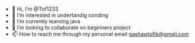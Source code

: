 - 👋 Hi, I’m @Tof1233
- 👀 I’m interested in undertandig conding
- 🌱 I’m currently learning java
- 💞️ I’m looking to collaborate on beginners project
- 📫 How to reach me through my personal email gashawtofik@gmail.com

<!---
Tof1233/Tof1233 is a ✨ special ✨ repository because its `README.md` (this file) appears on your GitHub profile.
You can click the Preview link to take a look at your changes.
--->
